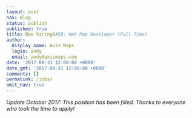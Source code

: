 ```yaml
---
layout: post
nav: Blog
status: publish
published: true
title: Now hiring&#58; Web Map Developer (Full Time)
author:
  display_name: Axis Maps
  login: andy
  email: andy@axismaps.com
date: '2017-08-31 12:00:00 +0000'
date_gmt: '2017-08-31 12:00:00 +0000'
comments: []
permalink: /jobs/
omit_nav: true
---
```


_Update October 2017: This position has been filled. Thanks to everyone who took the time to apply!_
